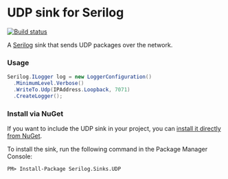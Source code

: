# UDP sink for Serilog

[![Build status](https://ci.appveyor.com/api/projects/status/p7gx5eltx8u0op7d?svg=true)](https://ci.appveyor.com/project/FantasticFiasco/serilog-sinks-udp)

A [Serilog](http://serilog.net/) sink that sends UDP packages over the network.

### Usage

```c#
Serilog.ILogger log = new LoggerConfiguration()
  .MinimumLevel.Verbose()
  .WriteTo.Udp(IPAddress.Loopback, 7071)
  .CreateLogger();
```

### Install via NuGet

If you want to include the UDP sink in your project, you can [install it directly from NuGet](https://www.nuget.org/packages/Serilog.Sinks.UDP/).

To install the sink, run the following command in the Package Manager Console:

```
PM> Install-Package Serilog.Sinks.UDP
```